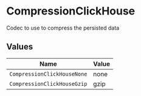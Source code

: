 # CompressionClickHouse

Codec to use to compress the persisted data


## Values

| Name                        | Value                       |
| --------------------------- | --------------------------- |
| `CompressionClickHouseNone` | none                        |
| `CompressionClickHouseGzip` | gzip                        |